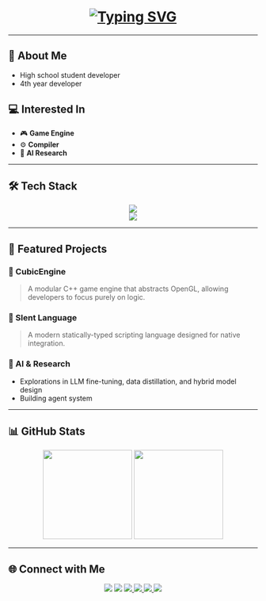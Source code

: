 
<h1 align="center">
  <a href="https://git.io/typing-svg"><img src="https://readme-typing-svg.demolab.com?font=Fira+Code&pause=1000&center=true&vCenter=true&width=435&lines=Hello%2C+I'm+Airhood!" alt="Typing SVG" /></a>
</h1>

---

## 🧭 About Me
- High school student developer
- 4th year developer

## 💻 Interested In
- 🎮 **Game Engine**
- ⚙️ **Compiler**
- 🧠 **AI Research**

---

## 🛠️ Tech Stack

<p align="center">
  <!-- Languages -->
  <img src="https://skillicons.dev/icons?i=c,cpp,cs,javascript,python,go,java,dart" /><br/>
  <!-- Frameworks / Tools -->
  <img src="https://skillicons.dev/icons?i=androidstudio,unity,react,flutter,fastapi,docker,cmake,pytorch,git,vscode" /><br/>
  <!-- Custom icons: LLVM / Clang -->
</p>

---

## 🚀 Featured Projects

### 🎯 CubicEngine
> A modular C++ game engine that abstracts OpenGL, allowing developers to focus purely on logic.

### 🧩 Slent Language
> A modern statically-typed scripting language designed for native integration.

### 🧠 AI & Research
- Explorations in LLM fine-tuning, data distillation, and hybrid model design
- Building agent system

---

## 📊 GitHub Stats

<p align="center">
  <img src="https://github-readme-stats.vercel.app/api?username=airhood&show_icons=true&theme=tokyonight&hide_border=true" height="180em"/>
  <img src="https://github-readme-stats.vercel.app/api/top-langs/?username=airhood&layout=compact&theme=tokyonight&hide_border=true" height="180em"/>
</p>

<!-- <p align="center">
  <img src="https://github-readme-activity-graph.vercel.app/graph?username=airhood&theme=tokyo-night&hide_border=true" alt="GitHub Activity Graph"/>
</p> -->

---

## 🌐 Connect with Me
<p align="center">
  <a href="https://github.com/airhood"><img src="https://img.shields.io/badge/GitHub-181717?style=for-the-badge&logo=github&logoColor=white"/></a>
  <a href="https://www.airhood.dev"><img src="https://img.shields.io/badge/Website-2a5298?style=for-the-badge&logo=vercel&logoColor=white"/></a>
  <a href="https://discord.com/users/airhood">
  <img src="https://img.shields.io/badge/Discord-7289DA?style=for-the-badge&logo=discord&logoColor=white"/>
  </a>
  <a href="[https://airhood.tistory.com](https://shinningcoding.tistory.com/)">
    <img src="https://img.shields.io/badge/Tistory-F7DF1E?style=for-the-badge&logo=tistory&logoColor=white"/>
  </a>
  <a href="https://solved.ac/airhood">
  <img src="https://img.shields.io/badge/Solved.ac-5EAD00?style=for-the-badge&logo=solved.ac&logoColor=white"/>
  </a>
  <a href="mailto:your.email@example.com"><img src="https://img.shields.io/badge/Email-0078D4?style=for-the-badge&logo=gmail&logoColor=white"/></a>
</p>
